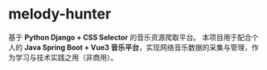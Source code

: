 # melody-hunter
基于 **Python Django + CSS Selector** 的音乐资源爬取平台。   本项目用于配合个人的 **Java Spring Boot + Vue3 音乐平台**，实现网络音乐数据的采集与管理，作为学习与技术实践之用（非商用）。

